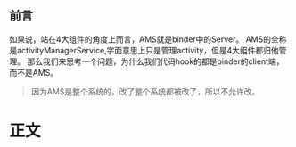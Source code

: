 ## 前言
如果说，站在4大组件的角度上而言，AMS就是binder中的Server。
AMS的全称是activityManagerService,字面意思上只是管理activity，但是4大组件都归他管理。
那么我们来思考一个问题，为什么我们代码hook的都是binder的client端，而不是AMS。
> 因为AMS是整个系统的，改了整个系统都被改了，所以不允许改。
# 正文
